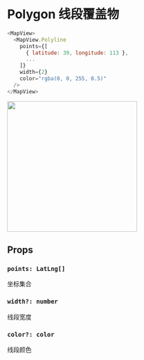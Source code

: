 # Polygon 线段覆盖物

```javascript
<MapView>
  <MapView.Polyline
    points={[
      { latitude: 39, longitude: 113 },
      ...
    ]}
    width={2}
    color="rgba(0, 0, 255, 0.5)"
  />
</MapView>
```
<img src="https://user-images.githubusercontent.com/1709072/36708795-bf660b60-1baf-11e8-8e25-d1f44cfa5acd.png" width=300>

## Props

### `points: LatLng[]`
坐标集合

### `width?: number`
线段宽度

### `color?: color`
线段颜色
